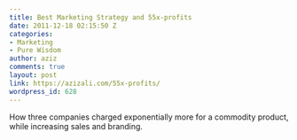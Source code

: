 ```yaml
---
title: Best Marketing Strategy and 55x-profits
date: 2011-12-18 02:15:50 Z
categories:
- Marketing
- Pure Wisdom
author: aziz
comments: true
layout: post
link: https://azizali.com/55x-profits/
wordpress_id: 628
---
```


How three companies charged exponentially more for a commodity product, while increasing sales and branding.
<!-- more -->

